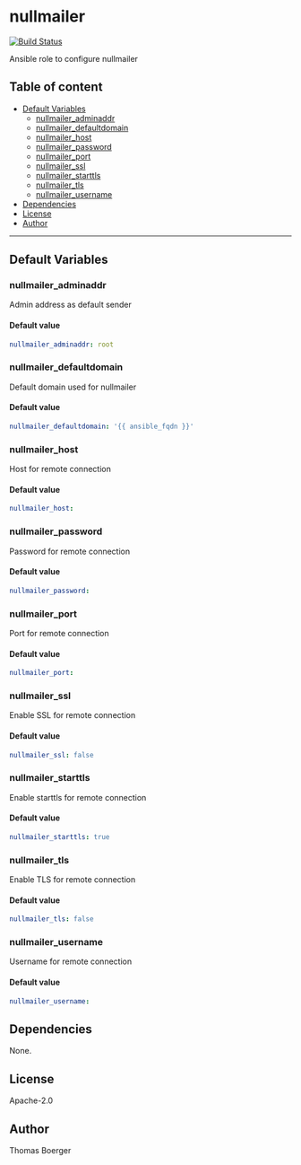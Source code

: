 # nullmailer

[![Build Status](https://cloud.drone.io/api/badges/rolehippie/nullmailer/status.svg)](https://cloud.drone.io/rolehippie/nullmailer)

Ansible role to configure nullmailer

## Table of content

* [Default Variables](#default-variables)
  * [nullmailer_adminaddr](#nullmailer_adminaddr)
  * [nullmailer_defaultdomain](#nullmailer_defaultdomain)
  * [nullmailer_host](#nullmailer_host)
  * [nullmailer_password](#nullmailer_password)
  * [nullmailer_port](#nullmailer_port)
  * [nullmailer_ssl](#nullmailer_ssl)
  * [nullmailer_starttls](#nullmailer_starttls)
  * [nullmailer_tls](#nullmailer_tls)
  * [nullmailer_username](#nullmailer_username)
* [Dependencies](#dependencies)
* [License](#license)
* [Author](#author)

---

## Default Variables

### nullmailer_adminaddr

Admin address as default sender

#### Default value

```YAML
nullmailer_adminaddr: root
```

### nullmailer_defaultdomain

Default domain used for nullmailer

#### Default value

```YAML
nullmailer_defaultdomain: '{{ ansible_fqdn }}'
```

### nullmailer_host

Host for remote connection

#### Default value

```YAML
nullmailer_host:
```

### nullmailer_password

Password for remote connection

#### Default value

```YAML
nullmailer_password:
```

### nullmailer_port

Port for remote connection

#### Default value

```YAML
nullmailer_port:
```

### nullmailer_ssl

Enable SSL for remote connection

#### Default value

```YAML
nullmailer_ssl: false
```

### nullmailer_starttls

Enable starttls for remote connection

#### Default value

```YAML
nullmailer_starttls: true
```

### nullmailer_tls

Enable TLS for remote connection

#### Default value

```YAML
nullmailer_tls: false
```

### nullmailer_username

Username for remote connection

#### Default value

```YAML
nullmailer_username:
```

## Dependencies

None.

## License

Apache-2.0

## Author

Thomas Boerger
